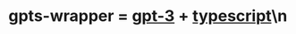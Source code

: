 # gpts-wrapper = [gpt-3](https://openai.com/blog/openai-api/) + [typescript](https://www.typescriptlang.org/)\n